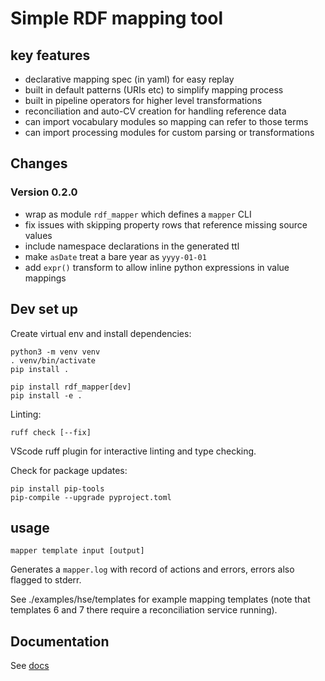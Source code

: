 # Simple RDF mapping tool

## key features

* declarative mapping spec (in yaml) for easy replay
* built in default patterns (URIs etc) to simplify mapping process
* built in pipeline operators for higher level transformations
* reconciliation and auto-CV creation for handling reference data
* can import vocabulary modules so mapping can refer to those terms
* can import processing modules for custom parsing or transformations

## Changes

### Version 0.2.0

   * wrap as module `rdf_mapper` which defines a `mapper` CLI
   * fix issues with skipping property rows that reference missing source values
   * include namespace declarations in the generated ttl
   * make `asDate` treat a bare year as `yyyy-01-01`
   * add `expr()` transform to allow inline python expressions in value mappings

## Dev set up

Create virtual env and install dependencies:

    python3 -m venv venv
    . venv/bin/activate
    pip install .

    pip install rdf_mapper[dev]
    pip install -e .

Linting:

    ruff check [--fix]

VScode ruff plugin for interactive linting and type checking.

Check for package updates:

    pip install pip-tools
    pip-compile --upgrade pyproject.toml

## usage

    mapper template input [output]

Generates a `mapper.log` with record of actions and errors, errors also flagged to stderr.

See ./examples/hse/templates for example mapping templates (note that templates 6 and 7 there require a reconciliation service running).

## Documentation

See [docs](./doc/doc.md)

